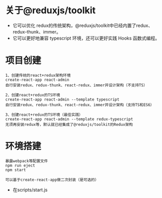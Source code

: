 # 关于@reduxjs/toolkit

- 它可以优化 redux的传统架构，@reduxjs/toolkit中已经内置了redux、redux-thunk、immer。
- 它可以更好地兼容 typescript 环境，还可以更好实践 Hooks 函数式编程。

# 项目创建

```
1、创建传统的react+redux架构环境
create-react-app react-admin
自行安装redux、redux-thunk、react-redux、immer并设计架构（不支持TS）

2、创建react+redux的TS环境
create-react-app react-admin --template typescript
自行安装redux、redux-thunk、react-redux、immer并设计架构（支持TS和ES6）

3、创建react+redux的TS环境（最佳实践）
create-react-app react-admin --template redux-typescript
无须再安装redux等，默认就已经集成了@reduxjs/toolkit的Redux架构
```

# 环境搭建

```
暴露webpack等配置文件
npm run eject
npm start

可以基于create-react-app做二次封装（是可选的）
```
- 在scripts/start.js
